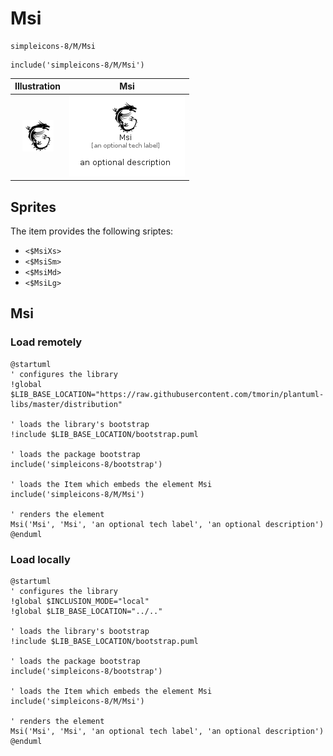 # Msi


```text
simpleicons-8/M/Msi
```

```text
include('simpleicons-8/M/Msi')
```



| Illustration | Msi |
| :---: | :---: |
| ![illustration for Illustration](../../simpleicons-8/M/Msi.png) | ![illustration for Msi](../../simpleicons-8/M/Msi.Local.png) |



## Sprites
The item provides the following sriptes:

- `<$MsiXs>`
- `<$MsiSm>`
- `<$MsiMd>`
- `<$MsiLg>`





## Msi

### Load remotely
```plantuml
@startuml
' configures the library
!global $LIB_BASE_LOCATION="https://raw.githubusercontent.com/tmorin/plantuml-libs/master/distribution"

' loads the library's bootstrap
!include $LIB_BASE_LOCATION/bootstrap.puml

' loads the package bootstrap
include('simpleicons-8/bootstrap')

' loads the Item which embeds the element Msi
include('simpleicons-8/M/Msi')

' renders the element
Msi('Msi', 'Msi', 'an optional tech label', 'an optional description')
@enduml
```

### Load locally
```plantuml
@startuml
' configures the library
!global $INCLUSION_MODE="local"
!global $LIB_BASE_LOCATION="../.."

' loads the library's bootstrap
!include $LIB_BASE_LOCATION/bootstrap.puml

' loads the package bootstrap
include('simpleicons-8/bootstrap')

' loads the Item which embeds the element Msi
include('simpleicons-8/M/Msi')

' renders the element
Msi('Msi', 'Msi', 'an optional tech label', 'an optional description')
@enduml
```

